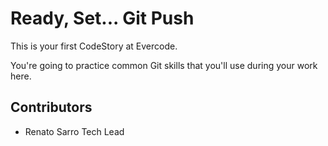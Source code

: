 
# Ready, Set... Git Push

This is your first CodeStory at Evercode.

You're going to practice common Git skills that you'll use during your work here.

## Contributors
- Renato Sarro Tech Lead
